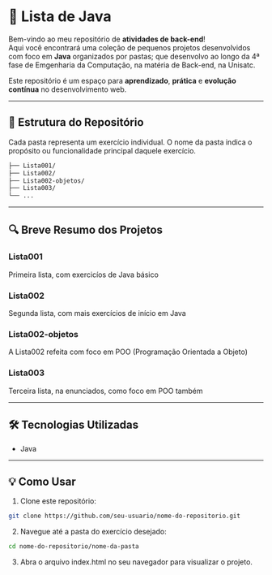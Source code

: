 # 🚀 Lista de Java

Bem-vindo ao meu repositório de **atividades de back-end**!  
Aqui você encontrará uma coleção de pequenos projetos desenvolvidos com foco em **Java** organizados por pastas; que desenvolvo ao longo da 4ª fase de Emgenharia da Computação, na matéria de Back-end, na Unisatc.

Este repositório é um espaço para **aprendizado**, **prática** e **evolução contínua** no desenvolvimento web.

---

## 📁 Estrutura do Repositório

Cada pasta representa um exercício individual.
O nome da pasta indica o propósito ou funcionalidade principal daquele exercício.

```bash
├── Lista001/
├── Lista002/
├── Lista002-objetos/
├── Lista003/
└── ...
```

---

## 🔍 Breve Resumo dos Projetos

### Lista001

Primeira lista, com exercicíos de Java básico

### Lista002

Segunda lista, com mais exercícios de início em Java

### Lista002-objetos

A Lista002 refeita com foco em POO (Programação Orientada a Objeto)

### Lista003

Terceira lista, na enunciados, como foco em POO também

---

## 🛠️ Tecnologias Utilizadas

- Java

---

## 💡 Como Usar

1. Clone este repositório:
```bash
git clone https://github.com/seu-usuario/nome-do-repositorio.git
```
2. Navegue até a pasta do exercício desejado:
```bash
cd nome-do-repositorio/nome-da-pasta
```
3. Abra o arquivo index.html no seu navegador para visualizar o projeto.
